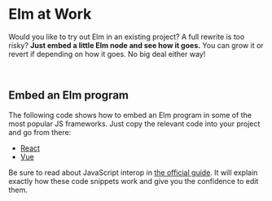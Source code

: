 # Elm at Work

Would you like to try out Elm in an existing project? A full rewrite is too risky? **Just embed a little Elm node and see how it goes.** You can grow it or revert if depending on how it goes. No big deal either way!

<br>

## Embed an Elm program

The following code shows how to embed an Elm program in some of the most popular JS frameworks. Just copy the relevant code into your project and go from there:

- [React](react.js)
- [Vue](vue.js)

Be sure to read about JavaScript interop in [the official guide](https://guide.elm-lang.org/interop/). It will explain exactly how these code snippets work and give you the confidence to edit them.
